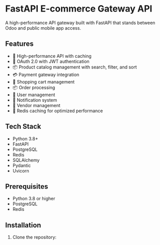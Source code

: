 # FastAPI E-commerce Gateway API

A high-performance API gateway built with FastAPI that stands between Odoo and public mobile app access.

## Features

- 🚀 High-performance API with caching
- 🔐 OAuth 2.0 with JWT authentication
- 📦 Product catalog management with search, filter, and sort
- 💳 Payment gateway integration
- 🛒 Shopping cart management
- 📦 Order processing
- 👥 User management
- 📨 Notification system
- 🏪 Vendor management
- 🔄 Redis caching for optimized performance

## Tech Stack

- Python 3.8+
- FastAPI
- PostgreSQL
- Redis
- SQLAlchemy
- Pydantic
- Uvicorn

## Prerequisites

- Python 3.8 or higher
- PostgreSQL
- Redis

## Installation

1. Clone the repository: